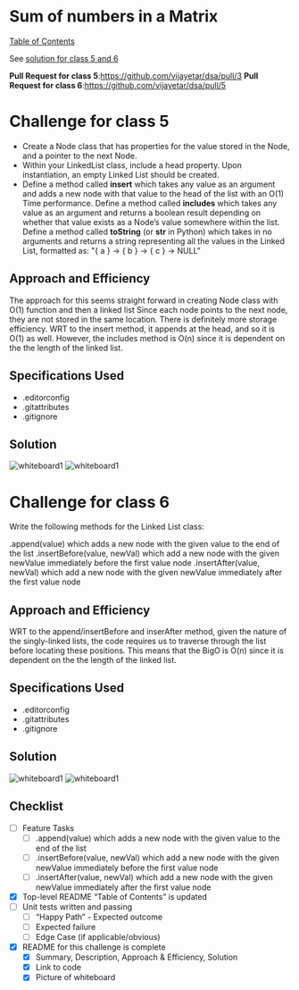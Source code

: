 # Sum of numbers in a Matrix

[Table of Contents](../../../README.md)

See [solution for class 5 and 6](linked_list.py)

__Pull Request for class 5__:https://github.com/vijayetar/dsa/pull/3
__Pull Request for class 6__:https://github.com/vijayetar/dsa/pull/5


# Challenge for class 5
* Create a Node class that has properties for the value stored in the Node, and a pointer to the next Node.
* Within your LinkedList class, include a head property. Upon instantiation, an empty Linked List should be created.
* Define a method called __insert__ which takes any value as an argument and adds a new node with that value to the head of the list with an O(1) Time performance.
Define a method called __includes__ which takes any value as an argument and returns a boolean result depending on whether that value exists as a Node’s value somewhere within the list.
Define a method called __toString__ (or __str__ in Python) which takes in no arguments and returns a string representing all the values in the Linked List, formatted as:
"{ a } -> { b } -> { c } -> NULL"

## Approach and Efficiency
The approach for this seems straight forward in creating Node class with O(1) function and then a linked list
Since each node points to the next node, they are not stored in the same location. There is definitely more storage efficiency.
WRT to the insert method, it appends at the head, and so it is O(1) as well.
However, the includes method is O(n) since it is dependent on the the length of the linked list.

## Specifications Used
* .editorconfig
* .gitattributes
* .gitignore

## Solution
![whiteboard1](../../assets/linked_list1.jpg)
![whiteboard1](../../assets/linked_list2.jpg)

# Challenge for class 6
Write the following methods for the Linked List class:

.append(value) which adds a new node with the given value to the end of the list
.insertBefore(value, newVal) which add a new node with the given newValue immediately before the first value node
.insertAfter(value, newVal) which add a new node with the given newValue immediately after the first value node

## Approach and Efficiency
WRT to the append/insertBefore and inserAfter method, given the nature of the singly-linked lists, the code requires us to traverse through the list before locating these positions. This means that the BigO is O(n) since it is dependent on the the length of the linked list.

## Specifications Used
* .editorconfig
* .gitattributes
* .gitignore

## Solution
![whiteboard1](../../assets/linked_list3.jpg)
![whiteboard1](../../assets/linked_list4.jpg)

## Checklist

- [ ] Feature Tasks
     - [ ] .append(value) which adds a new node with the given value to the end of the list
     - [ ] .insertBefore(value, newVal) which add a new node with the given newValue immediately before the first value node
     - [ ] .insertAfter(value, newVal) which add a new node with the given newValue immediately after the first value node
- [x] Top-level README “Table of Contents” is updated
- [ ] Unit tests written and passing
     - [ ] “Happy Path” - Expected outcome
     - [ ] Expected failure
     - [ ] Edge Case (if applicable/obvious)
 - [x] README for this challenge is complete
     - [x] Summary, Description, Approach & Efficiency, Solution
     - [x] Link to code
     - [x] Picture of whiteboard

